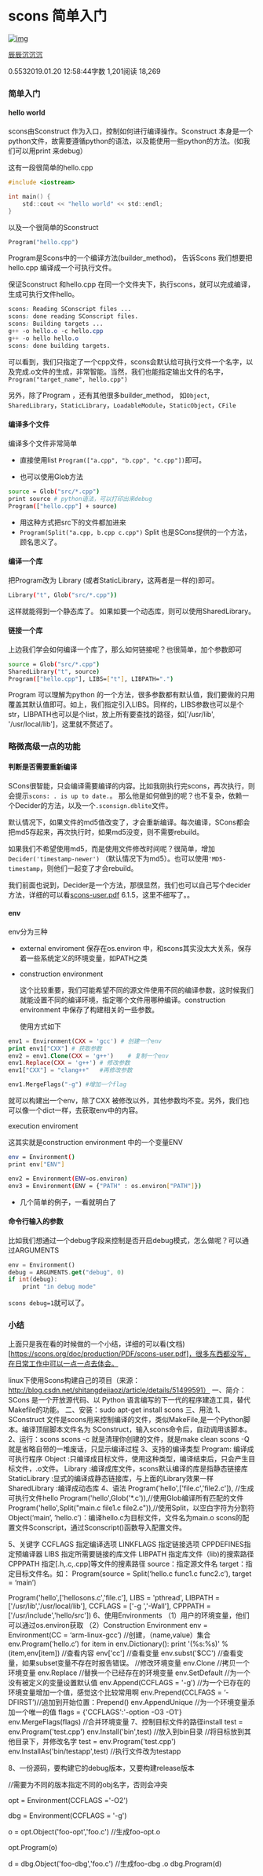 # scons 简单入门

[![img](https://cdn2.jianshu.io/assets/default_avatar/14-0651acff782e7a18653d7530d6b27661.jpg)](https://www.jianshu.com/u/7eb4d5b50d1b)

[辰辰沉沉沉](https://www.jianshu.com/u/7eb4d5b50d1b)

0.5532019.01.20 12:58:44字数 1,201阅读 18,269

### 简单入门

#### hello world

scons由Sconstruct 作为入口，控制如何进行编译操作。Sconstruct 本身是一个python文件，故需要遵循python的语法，以及能使用一些python的方法。(如我们可以用print 来debug）

这有一段很简单的hello.cpp

```c
#include <iostream>

int main() {
    std::cout << "hello world" << std::endl;
}
```

以及一个很简单的Sconstruct

```python
Program("hello.cpp")
```

Program是Scons中的一个编译方法(builder_method)， 告诉Scons 我们想要把hello.cpp 编译成一个可执行文件。

保证Sconstruct 和hello.cpp 在同一个文件夹下，执行scons，就可以完成编译，生成可执行文件hello。

```css
scons: Reading SConscript files ...
scons: done reading SConscript files.
scons: Building targets ...
g++ -o hello.o -c hello.cpp
g++ -o hello hello.o
scons: done building targets.
```

可以看到，我们只指定了一个cpp文件，scons会默认给可执行文件一个名字，以及完成.o文件的生成，非常智能。当然，我们也能指定输出文件的名字，`Program("target_name", hello.cpp")`

另外，除了Program ，还有其他很多builder_method， 如`Object`, `SharedLibrary`，`StaticLibrary`，`LoadableModule`，`StaticObject`，`CFile`

#### 编译多个文件

编译多个文件非常简单

- 直接使用list `Program(["a.cpp", "b.cpp", "c.cpp"])`即可。

- 也可以使用Glob方法

  

```bash
source = Glob("src/*.cpp")
print source # python语法，可以打印出来debug
Program(["hello.cpp"] + source) 
```

- 用这种方式把src下的文件都加进来
- `Program(Split("a.cpp, b.cpp c.cpp")` Split 也是SCons提供的一个方法，顾名思义了。

#### 编译一个库

把Program改为 Library (或者StaticLibrary，这两者是一样的)即可。

```bash
Library("t", Glob("src/*.cpp"))
```

这样就能得到一个静态库了。 如果如要一个动态库，则可以使用SharedLibrary。

#### 链接一个库

上边我们学会如何编译一个库了，那么如何链接呢？也很简单，加个参数即可

```bash
source = Glob("src/*.cpp")
SharedLibrary("t", source)
Program(["hello.cpp"], LIBS=["t"], LIBPATH=".")
```

Program 可以理解为python  的一个方法，很多参数都有默认值，我们要做的只用覆盖其默认值即可。如上，我们指定引入LIBS。同样的，LIBS参数也可以是个str，LIBPATH也可以是个list，放上所有要查找的路径，如['/usr/lib', '/usr/local/lib']，这里就不赘述了。

### 略微高级一点的功能

#### 判断是否需要重新编译

SCons很智能，只会编译需要编译的内容。比如我刚执行完scons，再次执行，则会提示`scons: . is up to date.`。 那么他是如何做到的呢？也不复杂，依赖一个Decider的方法，以及一个`.sconsign.dblite`文件。

默认情况下，如果文件的md5值改变了，才会重新编译。每次编译，SCons都会把md5存起来，再次执行时，如果md5没变，则不需要rebuild。

如果我们不希望使用md5，而是使用文件修改时间呢？很简单，增加`Decider('timestamp-newer')` （默认情况下为md5）。也可以使用`'MD5-timestamp`，则他们一起变了才会rebuild。

我们前面也说到，Decider是一个方法，那很显然，我们也可以自己写个decider方法，详细的可以看[scons-user.pdf](https://scons.org/doc/production/PDF/scons-user.pdf) 6.1.5，这里不细写了。。

#### env

env分为三种

- external enviroment  保存在os.environ 中，和scons其实没太大关系，保存着一些系统定义的环境变量，如PATH之类

- construction environment

  这个比较重要，我们可能希望不同的源文件使用不同的编译参数，这时候我们就能设置不同的编译环境，指定哪个文件用哪种编译。construction environment 中保存了构建相关的一些参数。

  使用方式如下

  

```php
env1 = Environment(CXX = 'gcc') # 创建一个env
print env1["CXX"] # 获取参数
env2 = env1.Clone(CXX = 'g++')    # 复制一个env
env1.Replace(CXX = 'g++') # 修改参数
env1["CXX"] = "clang++"   #再修改参数

env1.MergeFlags("-g") #增加一个flag
```

就可以构建出一个env，除了CXX 被修改以外，其他参数均不变。另外，我们也可以像一个dict一样，去获取env中的内容。

execution enviroment

这其实就是construction environment 中的一个变量ENV

```bash
env = Environment()
print env["ENV"]

env2 = Environment(ENV=os.environ)
env3 = Environment(ENV = {"PATH" : os.environ["PATH"]})
```

- 几个简单的例子，一看就明白了

#### 命令行输入的参数

比如我们想通过一个debug字段来控制是否开启debug模式，怎么做呢？可以通过ARGUMENTS

```dart
env = Environment()
debug = ARGUMENTS.get("debug", 0)
if int(debug):
    print "in debug mode"
```

`scons debug=1`就可以了。

### 小结

上面只是我在看的时候做的一个小结，详细的可以看(文档)[https://scons.org/doc/production/PDF/scons-user.pdf]，很多东西都没写，在日常工作中可以一点一点去体会。





linux下使用Scons构建自己的项目（来源：http://blog.csdn.net/shitangdejiaozi/article/details/51499591）
一、简介：SCons 是一个开放源代码、以 Python 语言编写的下一代的程序建造工具，替代Makefile的功能。
二、安装：sudo apt-get install scons
三、用法
1、SConstruct 文件是scons用来控制编译的文件，类似MakeFile,是一个Python脚本。编译顶层脚本文件名为           SConstruct，输入scons命令后，自动调用该脚本。
2、运行：scons 
scons -c 就是清理你创建的文件，就是make clean 
scons -Q 就是省略自带的一堆废话，只显示编译过程
3、支持的编译类型
Program: 编译成可执行程序
Object :只编译成目标文件，使用这种类型，编译结束后，只会产生目标文件，.o文件。
Library :编译成库文件，scons默认编译的库是指静态链接库
StaticLibrary :显式的编译成静态链接库，与上面的Library效果一样
SharedLibrary :编译成动态库
4、语法
Program('hello',['file.c','file2.c']), //生成可执行文件hello
Program('hello',Glob('*.c')),//使用Glob编译所有匹配的文件
Program('hello',Split("main.c file1.c file2.c")),//使用Split，以空白字符为分割符
Object(‘main’, ’hello.c’)：编译hello.c为目标文件，文件名为main.o
scons的配置文件Sconscript，通过Sconscript()函数导入配置文件。

5、关键字
CCFLAGS 指定编译选项 
LINKFLAGS 指定链接选项 
CPPDEFINES指定预编译器 
LIBS 指定所需要链接的库文件 
LIBPATH 指定库文件（lib)的搜索路径 
CPPPATH 指定[.h,.c,.cpp]等文件的搜素路径
source：指定源文件名
target：指定目标文件名。如：
Program(source = Split(‘hello.c func1.c func2.c’), target = ‘main’)

Program('hello',['hellosons.c','file.c'], 
 		  LIBS = 'pthread', 
    	  LIBPATH = ['/usr/lib','/usr/local/lib'],
     	CCFLAGS = ['-g ','-Wall'],
     	CPPPATH = ['/usr/include','hello/src'])
6、使用Environments
（1）用户的环境变量，他们可以通过os.environ获取
（2）Construction Environment
env = Environment(CC = ‘arm-linux-gcc’) //创建，（name,value）集合
env.Program(‘hello.c’)
for item in env.Dictionary(): 
	print '(%s:%s)' %(item,env[item]) //查看内容 
env['cc'] //查看变量 
env.subst('$CC') //查看变量，如果subset变量不存在时报告错误。
 	//修改环境变量 
env.Clone //拷贝一个环境变量 
env.Replace //替换一个已经存在的环境变量
env.SetDefault //为一个没有被定义的变量设置默认值 
env.Append(CCFLAGS = '-g') //为一个已存在的环境变量增加一个值，感觉这个比较常用啊 
env.Prepend(CCLFAGS = ‘-DFIRST’)//追加到开始位置：Prepend()
env.AppendUnique //为一个环境变量添加一个唯一的值 
flags = {'CCFLAGS':'-option -O3 -O1'} env.MergeFlags(flags) //合并环境变量
7、控制目标文件的路径install
test = env.Program('test.cpp') 
env.Install('bin',test) //放入到bin目录
//将目标放到其他目录下，并修改名字 
test = env.Program('test.cpp') 
env.InstallAs('bin/testapp',test)  //执行文件改为testapp

8、一份源码，要构建它的debug版本，又要构建release版本

//需要为不同的版本指定不同的obj名字，否则会冲突

opt = Environment(CCFLAGS ='-O2')

dbg = Environment(CCFLAGS = '-g')

o = opt.Object('foo-opt','foo.c')  //生成foo-opt.o

opt.Program(o)

d = dbg.Object('foo-dbg','foo.c') //生成foo-dbg
.o
dbg.Program(d)